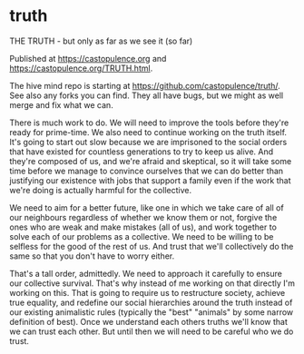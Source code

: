 # truth
THE TRUTH - but only as far as we see it (so far)

Published at https://castopulence.org and
https://castopulence.org/TRUTH.html.

The hive mind repo is starting at https://github.com/castopulence/truth/.
See also any forks you can find. They all have bugs, but we might as well
merge and fix what we can.

There is much work to do. We will need to improve the tools before they're
ready for prime-time. We also need to continue working on the truth
itself. It's going to start out slow because we are imprisoned to the
social orders that have existed for countless generations to try to keep
us alive. And they're composed of us, and we're afraid and skeptical, so
it will take some time before we manage to convince ourselves that we can
do better than justifying our existence with jobs that support a family
even if the work that we're doing is actually harmful for the collective.

We need to aim for a better future, like one in which we take care of all
of our neighbours regardless of whether we know them or not, forgive the
ones who are weak and make mistakes (all of us), and work together to
solve each of our problems as a collective. We need to be willing to be
selfless for the good of the rest of us. And trust that we'll collectively
do the same so that you don't have to worry either.

That's a tall order, admittedly. We need to approach it carefully to
ensure our collective survival. That's why instead of me working on that
directly I'm working on this. That is going to require us to restructure
society, achieve true equality, and redefine our social hierarchies around
the truth instead of our existing animalistic rules (typically the "best"
"animals" by some narrow definition of best). Once we understand each
others truths we'll know that we can trust each other. But until then we
will need to be careful who we do trust.
